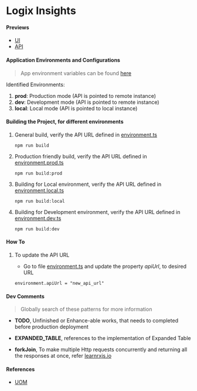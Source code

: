 # Logix Insights

#### Previews
- [UI](http://13.127.115.135:8080/logix-insights/)
- [API](https://ilwms-api20210224205036.azurewebsites.net/index.html)

#### Application Environments and Configurations

> App environment variables can be found [here](./app/../src/environments/environment.ts)

Identified Environments:

1. **prod**: Production mode (API is pointed to remote instance)
2. **dev**: Development mode (API is pointed to remote instance)
3. **local**: Local mode (API is pointed to local instance)

#### Building the Project, for different environments

1. General build, verify the API URL defined in [environment.ts](./src/app/../environments/environment.ts)

   ```(shell)
   npm run build
   ```

2. Production friendly build, verify the API URL defined in [environment.prod.ts](./src/app/../environments/environment.prod.ts)

   ```(shell)
   npm run build:prod
   ```

3. Building for Local environment, verify the API URL defined in [environment.local.ts](./src/app/../environments/environment.local.ts)

   ```(shell)
   npm run build:local
   ```

4. Building for Development environment, verify the API URL defined in [environment.dev.ts](./src/app/../environments/environment.environment.dev.ts)

   ```(shell)
   npm run build:dev
   ```

#### How To

1. To update the API URL
   - Go to file [environment.ts](./src/app/../environments/environment.ts) and update the property *apiUrl*, to desired URL

   ```(shell)
   environment.apiUrl = "new_api_url"
   ```

#### Dev Comments
> Globally search of these patterns for more information

- **TODO**, Unfinished or Enhance-able works, that needs to completed before production deployment

- **EXPANDED_TABLE**, references to the implementation of Expanded Table

- **forkJoin**, To make multiple Http requests concurrently and returning all the responses at once, refer [learnrxjs.io](https://www.learnrxjs.io/learn-rxjs/operators/combination/forkjoin)


#### References

- [UOM](https://www.namm.org/standards/implementation-guide-/codes-tables/unit-measurement-uom-codes)
